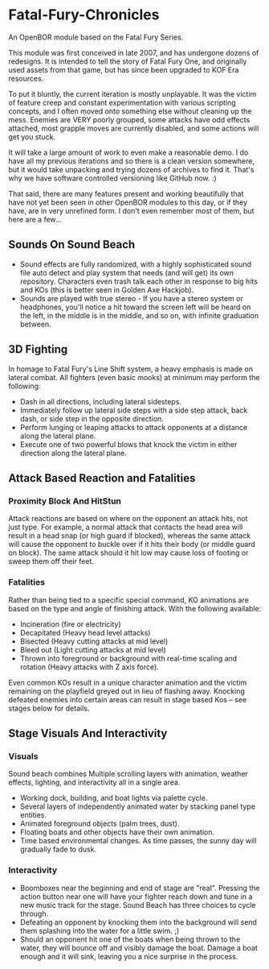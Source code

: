 # Fatal-Fury-Chronicles
An OpenBOR module based on the Fatal Fury Series.

This module was first conceived in late 2007, and has undergone dozens of redesigns. It is intended to tell the story of Fatal Fury One, and originally used assets from that game, but has since been upgraded to KOF Era resources.

To put it bluntly, the current iteration is mostly unplayable. It was the victim of feature creep and constant experimentation with various scripting concepts, and I often moved onto something else without cleaning up the mess. Enemies are VERY poorly grouped, some attacks have odd effects attached, most grapple moves are currently disabled, and some actions will get you stuck. 

It will take a large amount of work to even make a reasonable demo. I do have all my previous iterations and so there is a clean version somewhere, but it would take unpacking and trying dozens of archives to find it. That's why we have software controlled versioning like GitHub now. :) 

That said, there are many features present and working beautifully that have not yet been seen in other OpenBOR modules to this day, or if they have, are in very unrefined form. I don't even remember most of them, but here are a few...

## Sounds On Sound Beach

- Sound effects are fully randomized, with a highly sophisticated sound file auto detect and play system that needs (and will get) its own repository. Characters even trash talk each other in response to big hits and KOs (this is better seen in Golden Axe Hackjob).
- Sounds are played with true stereo - If you have a stereo system or headphones, you'll notice a hit toward the screen left will be heard on the left, in the middle is in the middle, and so on, with infinite graduation between.

## 3D Fighting

In homage to Fatal Fury's Line Shift system, a heavy emphasis is made on lateral combat. All fighters (even basic mooks) at minimum may perform the following:

- Dash in all directions, including lateral sidesteps.
- Immediately follow up lateral side steps with a side step attack, back dash, or side step in the opposite direction.
- Perform lunging or leaping attacks to attack opponents at a distance along the lateral plane.
- Execute one of two powerful blows that knock the victim in either direction along the lateral plane.

## Attack Based Reaction and Fatalities

### Proximity Block And HitStun

Attack reactions are based on where on the opponent an attack hits, not just type. For example, a normal attack that contacts the head area will result in a head snap (or high guard if blocked), whereas the same attack will cause the opponent to buckle over if it hits their body (or middle guard on block). The same attack should it hit low may cause loss of footing or sweep them off their feet.

### Fatalities 

Rather than being tied to a specific special command, KO animations are based on the type and angle of finishing attack. With the following available:

- Incineration (fire or electricity)
- Decapitated (Heavy head level attacks)
- Bisected (Heavy cutting attacks at mid level)
- Bleed out (Light cutting attacks at mid level)
- Thrown into foreground or background with real-time scaling and rotation (Heavy attacks with Z axis force).

Even common KOs result in a unique character animation and the victim remaining on the playfield greyed out in lieu of flashing away. Knocking defeated enemies into certain areas can result in stage based Kos – see stages below for details.

## Stage Visuals And Interactivity

### Visuals

Sound beach combines Multiple scrolling layers with animation, weather effects, lighting, and interactivity all in a single area.

- Working dock, building, and boat lights via palette cycle.
- Several layers of independently animated water by stacking panel type entities.
- Animated foreground objects (palm trees, dust).
- Floating boats and other objects have their own animation.
- Time based environmental changes. As time passes, the sunny day will gradually fade to dusk.

### Interactivity

- Boomboxes near the beginning and end of stage are "real". Pressing the action button near one will have your fighter reach down and tune in a new music track for the stage. Sound Beach has three choices to cycle through.
- Defeating an opponent by knocking them into the background will send them splashing into the water for a little swim. ;)
- Should an opponent hit one of the boats when being thrown to the water, they will bounce off and visibly damage the boat. Damage a boat enough and it will sink, leaving you a nice surprise in the process.
